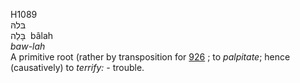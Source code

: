 H1089  
בּלהּ  
בָּלַה ‎ bâlah  
*baw-lah*  
A primitive root (rather by transposition for [926](h0926) ; to
*palpitate*; hence (causatively) to *terrify: -* trouble.  
